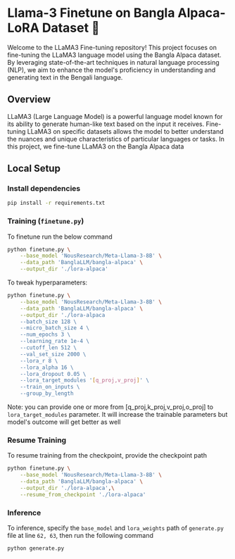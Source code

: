 # Llama-3 Finetune on Bangla Alpaca-LoRA Dataset 🦙

Welcome to the LLaMA3 Fine-tuning repository! This project focuses on fine-tuning the LLaMA3 language model using the Bangla Alpaca dataset. By leveraging state-of-the-art techniques in natural language processing (NLP), we aim to enhance the model's proficiency in understanding and generating text in the Bengali language.

## Overview
LLaMA3 (Large Language Model) is a powerful language model known for its ability to generate human-like text based on the input it receives. Fine-tuning LLaMA3 on specific datasets allows the model to better understand the nuances and unique characteristics of particular languages or tasks. In this project, we fine-tune LLaMA3 on the Bangla Alpaca data

## Local Setup

### Install dependencies

```bash
pip install -r requirements.txt
```


### Training (`finetune.py`)

To finetune run the below command

```bash
python finetune.py \
    --base_model 'NousResearch/Meta-Llama-3-8B' \
    --data_path 'BanglaLLM/bangla-alpaca' \
    --output_dir './lora-alpaca'
```

To tweak hyperparameters:

```bash
python finetune.py \
    --base_model 'NousResearch/Meta-Llama-3-8B' \
    --data_path 'BanglaLLM/bangla-alpaca' \
    --output_dir './lora-alpaca
    --batch_size 128 \
    --micro_batch_size 4 \
    --num_epochs 3 \
    --learning_rate 1e-4 \
    --cutoff_len 512 \
    --val_set_size 2000 \
    --lora_r 8 \
    --lora_alpha 16 \
    --lora_dropout 0.05 \
    --lora_target_modules '[q_proj,v_proj]' \
    --train_on_inputs \
    --group_by_length
```
Note: you can provide one or more from [q_proj,k_proj,v_proj,o_proj] to `lora_target_modules` parameter. It will increase the trainable parameters but model's outcome will get better as well

### Resume Training
To resume training from the checkpoint, provide the checkpoint path
```bash
python finetune.py \
    --base_model 'NousResearch/Meta-Llama-3-8B' \
    --data_path 'BanglaLLM/bangla-alpaca' \
    --output_dir './lora-alpaca',\
    --resume_from_checkpoint './lora-alpaca'
```


### Inference

To inference, specify the `base_model` and `lora_weights` path of `generate.py` file at line `62, 63`, then run the following command 
```bash
python generate.py
```
